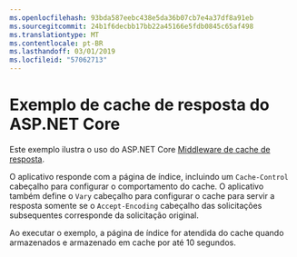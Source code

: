 ```yaml
---
ms.openlocfilehash: 93bda587eebc438e5da36b07cb7e4a37df8a91eb
ms.sourcegitcommit: 24b1f6decbb17bb22a45166e5fdb0845c65af498
ms.translationtype: MT
ms.contentlocale: pt-BR
ms.lasthandoff: 03/01/2019
ms.locfileid: "57062713"
---
```

# <a name="aspnet-core-response-caching-sample"></a>Exemplo de cache de resposta do ASP.NET Core

Este exemplo ilustra o uso do ASP.NET Core [Middleware de cache de resposta](https://docs.microsoft.com/aspnet/core/performance/caching/middleware).

O aplicativo responde com a página de índice, incluindo um `Cache-Control` cabeçalho para configurar o comportamento do cache. O aplicativo também define o `Vary` cabeçalho para configurar o cache para servir a resposta somente se o `Accept-Encoding` cabeçalho das solicitações subsequentes corresponde da solicitação original.

Ao executar o exemplo, a página de índice for atendida do cache quando armazenados e armazenado em cache por até 10 segundos.

